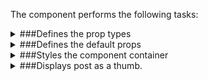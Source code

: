 The component performs the following tasks:

<details>
	<summary>###Defines the prop types

</summary>
* The post data

* Is the thumb active?

* The index of the thumb. A thumb might be part of a collection and needs to be indentified for example to handle clicks.

</details>

<details>
	<summary>###Defines the default props

</summary>
</details>

<details>
	<summary>###Styles the component container

</summary>
</details>

<details>
	<summary>###Displays post as a thumb.

</summary>
</details>

